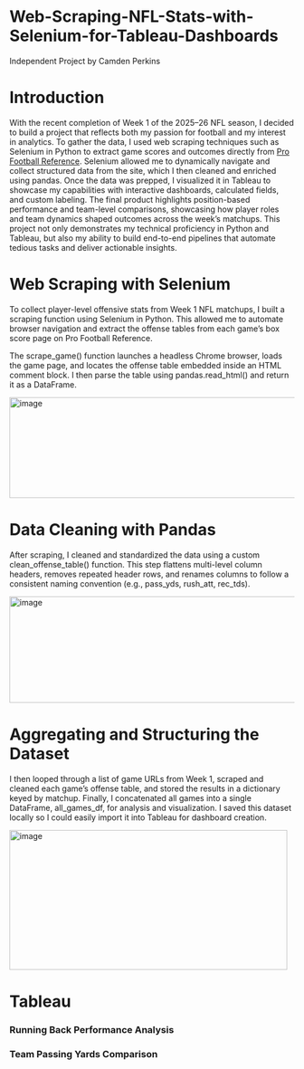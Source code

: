 # Web-Scraping-NFL-Stats-with-Selenium-for-Tableau-Dashboards
Independent Project by Camden Perkins

# Introduction
With the recent completion of Week 1 of the 2025–26 NFL season, I decided to build a project that reflects both my passion for football and my interest in analytics. 
To gather the data, I used web scraping techniques such as Selenium in Python to extract game scores and outcomes directly from [Pro Football Reference](https://www.pro-football-reference.com/). Selenium allowed me to dynamically navigate and collect structured data from the site, which I then cleaned and enriched using pandas.
Once the data was prepped, I visualized it in Tableau to showcase my capabilities with interactive dashboards, calculated fields, and custom labeling. The final product highlights position-based performance and team-level comparisons, showcasing how player roles and team dynamics shaped outcomes across the week’s matchups.
This project not only demonstrates my technical proficiency in Python and Tableau, but also my ability to build end-to-end pipelines that automate tedious tasks and deliver actionable insights.

# Web Scraping with Selenium

To collect player-level offensive stats from Week 1 NFL matchups, I built a scraping function using Selenium in Python. This allowed me to automate browser navigation and extract the offense tables from each game’s box score page on Pro Football Reference.

The scrape_game() function launches a headless Chrome browser, loads the game page, and locates the offense table embedded inside an HTML comment block. I then parse the table using pandas.read_html() and return it as a DataFrame.

<img width="524" height="178" alt="image" src="https://github.com/user-attachments/assets/51dcec50-6843-4fbe-9705-0304758df34c" />

# Data Cleaning with Pandas

After scraping, I cleaned and standardized the data using a custom clean_offense_table() function. This step flattens multi-level column headers, removes repeated header rows, and renames columns to follow a consistent naming convention (e.g., pass_yds, rush_att, rec_tds).

<img width="536" height="188" alt="image" src="https://github.com/user-attachments/assets/7796be55-0032-4806-b96d-f818ffbb1b02" />

# Aggregating and Structuring the Dataset
I then looped through a list of game URLs from Week 1, scraped and cleaned each game’s offense table, and stored the results in a dictionary keyed by matchup. Finally, I concatenated all games into a single DataFrame, all_games_df, for analysis and visualization. I saved this dataset locally so I could easily import it into Tableau for dashboard creation.

<img width="491" height="247" alt="image" src="https://github.com/user-attachments/assets/5735d053-15b4-4415-83fd-e0270b645885" />

# Tableau
### Running Back Performance Analysis

### Team Passing Yards Comparison
